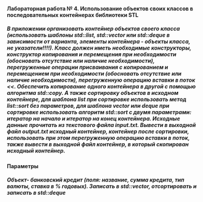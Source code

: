 #### Лабораторная работа № 4. Использование объектов своих классов в последовательных контейнерах библиотеки STL

##### В приложении организовать контейнер объектов своего класса (использовать шаблоны std::list, std::vector или std::deque в зависимости от варианта, элементы контейнера - объекты класса, не указатели!!!!). Класс должен иметь необходимые конструкторы, конструктор копирования и перемещения при необходимости (обосновать отсутствие или наличие необходимости), перегруженные операции присваивания с копированием и перемещением при необходимости (обосновать отсутствие или наличие необходимости), перегруженную операцию вставки в поток <<. Обеспечить копирование одного контейнера в другой с помощью алгоритма std::copy. А также сортировку объектов в исходном контейнере, для шаблона list при сортировке использовать метод list::sort без параметров, для  шаблона vector или deque при сортировке использовать алгоритм std::sort с двумя параметрами: итератор на начало и итератор на конец контейнера. Исходные данные прочитать из текстового файла input.txt. Вывести в выходной файл output.txt исходный контейнер, контейнер после сортировки, использовать при этом перегруженную операцию вставки в поток, также вывести в выходной файл контейнер, в который скопирован исходный контейнер.
#### Параметры
##### Объект- банковский кредит (поля: название, сумма кредита, тип валюты, ставка в % годовых). Записать в std::vector, отсортировать и записать в std::deque